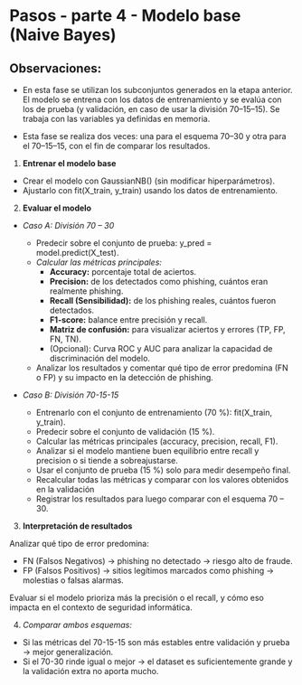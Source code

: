 # Pasos - parte 4 - Modelo base (Naive Bayes)

## Observaciones:

* En esta fase se utilizan los subconjuntos generados en la etapa anterior. El modelo se entrena con los datos de entrenamiento y se evalúa con los de prueba (y validación, en caso de usar la división 70–15–15). Se trabaja con las variables ya definidas en memoria.

* Esta fase se realiza dos veces: una para el esquema 70–30 y otra para el 70–15–15, con el fin de comparar los resultados.

1) **Entrenar el modelo base**

- Crear el modelo con GaussianNB() (sin modificar hiperparámetros).
- Ajustarlo con fit(X_train, y_train) usando los datos de entrenamiento.

2) **Evaluar el modelo**

* *Caso A: División 70 – 30*
    - Predecir sobre el conjunto de prueba: y_pred = model.predict(X_test).
    - *Calcular las métricas principales:*
        - **Accuracy:** porcentaje total de aciertos.
        - **Precision:** de los detectados como phishing, cuántos eran realmente phishing.
        - **Recall (Sensibilidad):** de los phishing reales, cuántos fueron detectados.
        - **F1-score:** balance entre precisión y recall.
        - **Matriz de confusión:** para visualizar aciertos y errores (TP, FP, FN, TN).
        - (Opcional): Curva ROC y AUC para analizar la capacidad de discriminación del modelo.
    - Analizar los resultados y comentar qué tipo de error predomina (FN o FP) y su impacto en la detección de phishing.

* *Caso B: División 70-15-15*
    - Entrenarlo con el conjunto de entrenamiento (70 %): fit(X_train, y_train).
    - Predecir sobre el conjunto de validación (15 %).
    - Calcular las métricas principales (accuracy, precision, recall, F1).
    - Analizar si el modelo mantiene buen equilibrio entre recall y precision o si tiende a sobreajustarse.
    - Usar el conjunto de prueba (15 %) solo para medir desempeño final.
    - Recalcular todas las métricas y comparar con los valores obtenidos en la validación
    - Registrar los resultados para luego comparar con el esquema 70 – 30.


3) **Interpretación de resultados**

Analizar qué tipo de error predomina:
- FN (Falsos Negativos) → phishing no detectado → riesgo alto de fraude.
- FP (Falsos Positivos) → sitios legítimos marcados como phishing → molestias o falsas alarmas.

Evaluar si el modelo prioriza más la precisión o el recall, y cómo eso impacta en el contexto de seguridad informática.

4) *Comparar ambos esquemas:*

- Si las métricas del 70-15-15 son más estables entre validación y prueba → mejor generalización.
- Si el 70-30 rinde igual o mejor → el dataset es suficientemente grande y la validación extra no aporta mucho.